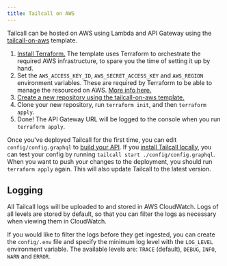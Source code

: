 ```yaml
---
title: Tailcall on AWS
---
```


Tailcall can be hosted on AWS using Lambda and API Gateway using the [tailcall-on-aws](https://github.com/tailcallhq/tailcall-on-aws) template.

1. [Install Terraform.](https://developer.hashicorp.com/terraform/tutorials/aws-get-started/install-cli) The template uses Terraform to orchestrate the required AWS infrastructure, to spare you the time of setting it up by hand.
2. Set the `AWS_ACCESS_KEY_ID`, `AWS_SECRET_ACCESS_KEY` and `AWS_REGION` environment variables. These are required by Terraform to be able to manage the resourced on AWS. [More info here.](https://registry.terraform.io/providers/hashicorp/aws/latest/docs#environment-variables)
3. [Create a new repository using the tailcall-on-aws template.](https://github.com/new?template_name=tailcall-on-aws&template_owner=tailcallhq)
4. Clone your new repository, run `terraform init`, and then `terraform apply`.
5. Done! The API Gateway URL will be logged to the console when you run `terraform apply`.

Once you've deployed Tailcall for the first time, you can edit `config/config.graphql` to [build your API](../../getting_started/configuration/). If you [install Tailcall locally](../../getting_started/), you can test your config by running `tailcall start ./config/config.graphql`. When you want to push your changes to the deployment, you should run `terraform apply` again. This will also update Tailcall to the latest version.

## Logging

All Tailcall logs will be uploaded to and stored in AWS CloudWatch. Logs of all levels are stored by default, so that you can filter the logs as necessary when viewing them in CloudWatch.

If you would like to filter the logs before they get ingested, you can create the `config/.env` file and specify the minimum log level with the `LOG_LEVEL` environment variable. The available levels are: `TRACE` (default), `DEBUG`, `INFO`, `WARN` and `ERROR`.
